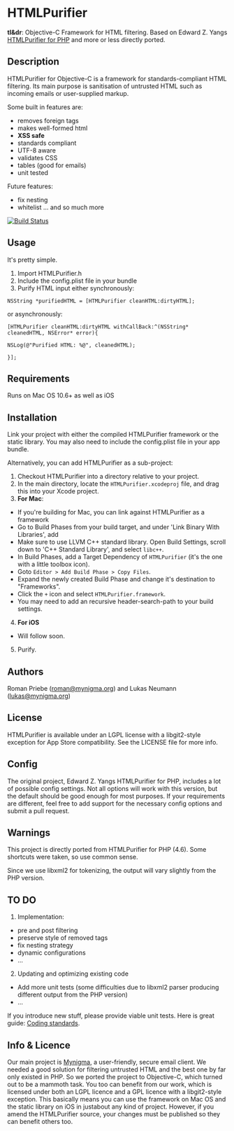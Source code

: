 # HTMLPurifier

**tl&dr**: Objective-C Framework for HTML filtering. Based on Edward Z. Yangs [HTMLPurifier for PHP](http://htmlpurifier.org) and more or less directly ported. 

## Description

HTMLPurifier for Objective-C is a framework for standards-compliant HTML filtering. Its main purpose is sanitisation of untrusted HTML such as incoming emails or user-supplied markup.

Some built in features are:

- removes foreign tags
- makes well-formed html
- **XSS safe**
- standards compliant
- UTF-8 aware
- validates CSS
- tables (good for emails)
- unit tested

Future features:

- fix nesting
- whitelist
... and so much more


[![Build Status](https://travis-ci.org/Mynigma/HTMLPurifier.png?branch=master)](https://travis-ci.org/Mynigma/HTMLPurifier)

## Usage

It's pretty simple. 

1. Import HTMLPurifier.h
2. Include the config.plist file in your bundle
3. Purify HTML input either synchronously: 

```objc
NSString *purifiedHTML = [HTMLPurifier cleanHTML:dirtyHTML];
```
or asynchronously:

```objc
[HTMLPurifier cleanHTML:dirtyHTML withCallBack:^(NSString* cleanedHTML, NSError* error){

NSLog(@"Purified HTML: %@", cleanedHTML);

}];
```

## Requirements

Runs on Mac OS 10.6+ as well as iOS

## Installation

Link your project with either the compiled HTMLPurifier framework or the static library. You may also need to include the config.plist file in your app bundle.

Alternatively, you can add HTMLPurifier as a sub-project:

1. Checkout HTMLPurifier into a directory relative to your project.
2. In the main directory, locate the `HTMLPurifier.xcodeproj` file, and drag this into your Xcode project.
3. **For Mac**:
  - If you're building for Mac, you can link against HTMLPurifier as a framework
  - Go to Build Phases from your build target, and under 'Link Binary With Libraries', add  
  - Make sure to use LLVM C++ standard library.  Open Build Settings, scroll down to 'C++ Standard Library', and select `libc++`.
  - In Build Phases, add a Target Dependency of `HTMLPurifier` (it's the one with a little toolbox icon).
  - Goto `Editor > Add Build Phase > Copy Files`.
  - Expand the newly created Build Phase and change it's destination to "Frameworks".
  - Click the `+` icon and select `HTMLPurifier.framework`.
  - You may need to add an recursive header-search-path to your build settings.
4. **For iOS** 
  - Will follow soon.
5. Purify.


## Authors

Roman Priebe (roman@mynigma.org) and Lukas Neumann (lukas@mynigma.org)

## License

HTMLPurifier is available under an LGPL license with a libgit2-style exception for App Store compatibility. See the LICENSE file for more info.

## Config ##

The original project, Edward Z. Yangs HTMLPurifier for PHP, includes a lot of possible config settings. Not all options will work with this version, but the default should be good enough for most purposes. If your requirements are different, feel free to add support for the necessary config options and submit a pull request.


## Warnings ##

This project is directly ported from HTMLPurifier for PHP (4.6). Some shortcuts were taken, so use common sense.

Since we use libxml2 for tokenizing, the output will vary slightly from the PHP version.


## TO DO ##

1. Implementation:
  - pre and post filtering
  - preserve style of removed <body> tags
  - fix nesting strategy
  - dynamic configurations
  - ...

2. Updating and optimizing existing code
  - Add more unit tests (some difficulties due to libxml2 parser producing different output from the PHP version)
  - ...

If you introduce new stuff, please provide viable unit tests. Here is great guide: [Coding standards](http://htmlpurifier.org/contribute#toclink1).


## Info & Licence ##

Our main project is [Mynigma](https://mynigma.org), a user-friendly, secure email client. We needed a good solution for filtering untrusted HTML and the best one by far only existed in PHP. So we ported the project to Objective-C, which turned out to be a mammoth task. You too can benefit from our work, which is licensed under both an LGPL licence and a GPL licence with a libgit2-style exception. This basically means you can use the framework on Mac OS and the static library on iOS in justabout any kind of project. However, if you amend the HTMLPurifier source, your changes must be published so they can benefit others too.

